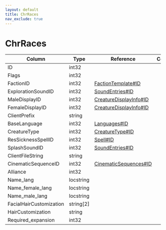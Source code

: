 ```yaml
---
layout: default
title: ChrRaces
nav_exclude: true
---
```

# ChrRaces

| Column | Type | Reference | Comment |
|--------|------|-----------|---------|
|ID|int32|||
|Flags|int32|||
|FactionID|int32|[FactionTemplate#ID](FactionTemplate)||
|ExplorationSoundID|int32|[SoundEntries#ID](SoundEntries)||
|MaleDisplayID|int32|[CreatureDisplayInfo#ID](CreatureDisplayInfo)||
|FemaleDisplayID|int32|[CreatureDisplayInfo#ID](CreatureDisplayInfo)||
|ClientPrefix|string|||
|BaseLanguage|int32|[Languages#ID](Languages)||
|CreatureType|int32|[CreatureType#ID](CreatureType)||
|ResSicknessSpellID|int32|[Spell#ID](Spell)||
|SplashSoundID|int32|[SoundEntries#ID](SoundEntries)||
|ClientFileString|string|||
|CinematicSequenceID|int32|[CinematicSequences#ID](CinematicSequences)||
|Alliance|int32|||
|Name_lang|locstring|||
|Name_female_lang|locstring|||
|Name_male_lang|locstring|||
|FacialHairCustomization|string[2]|||
|HairCustomization|string|||
|Required_expansion|int32|||
